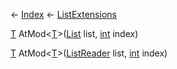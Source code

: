 ← [Index](Api-Index) ← [ListExtensions](System.Collections.Generic.ListExtensions)

[T]() AtMod<T><[T]()>([List<T>](System.Collections.Generic.List`1) list, [int](System.Int32) index)

[T]() AtMod<T><[T]()>([ListReader<T>](VRage.Collections.ListReader`1) list, [int](System.Int32) index)

